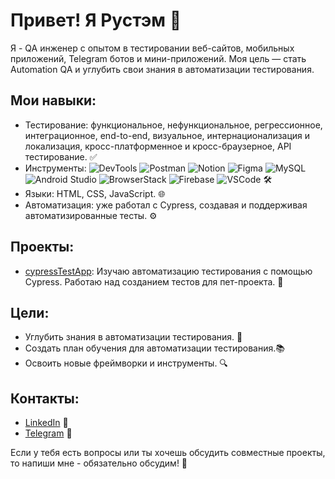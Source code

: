 # Привет! Я Рустэм 👋

Я - QA инженер с опытом в тестировании веб-сайтов, мобильных приложений, Telegram ботов и мини-приложений. Моя цель — стать Automation QA и углубить свои знания в автоматизации тестирования.

## Мои навыки:

- Тестирование: функциональное, нефункциональное, регрессионное, интеграционное, end-to-end, визуальное, интернационализация и локализация, кросс-платформенное и кросс-браузерное, API тестирование. ✅
- Инструменты: 
  ![DevTools](https://img.shields.io/badge/DevTools-00BFFF?style=flat-square&logo=googlechrome&logoColor=white)
  ![Postman](https://img.shields.io/badge/Postman-FBAE17?style=flat-square&logo=postman&logoColor=white)
  ![Notion](https://img.shields.io/badge/Notion-000000?style=flat-square&logo=notion&logoColor=white)
  ![Figma](https://img.shields.io/badge/Figma-F24E1E?style=flat-square&logo=figma&logoColor=white)
  ![MySQL](https://img.shields.io/badge/MySQL-4479A1?style=flat-square&logo=mysql&logoColor=white)
  ![Android Studio](https://img.shields.io/badge/Android%20Studio-3DDC84?style=flat-square&logo=androidstudio&logoColor=white)
  ![BrowserStack](https://img.shields.io/badge/BrowserStack-FF5A5F?style=flat-square&logo=browserstack&logoColor=white)
  ![Firebase](https://img.shields.io/badge/Firebase-FFCA28?style=flat-square&logo=firebase&logoColor=white)
  ![VSCode](https://img.shields.io/badge/Visual%20Studio%20Code-007ACC?style=flat-square&logo=visualstudiocode&logoColor=white) 🛠
- Языки: HTML, CSS, JavaScript. 🌐
- Автоматизация: уже работал с Cypress, создавая и поддерживая автоматизированные тесты. ⚙️

## Проекты:

- [cypressTestApp]((https://github.com/chickenzombie/cypressTestsApp)): Изучаю автоматизацию тестирования с помощью Cypress. Работаю над созданием тестов для пет-проекта. 📱

## Цели:

- Углубить знания в автоматизации тестирования. 🎯
- Создать план обучения для автоматизации тестирования.📚
- Освоить новые фреймворки и инструменты. 🔍

## Контакты:

- [LinkedIn](https://www.linkedin.com/in/rustem-davletov/) 🌟
- [Telegram](https://t.me/rustyman1337) 💬

Если у тебя есть вопросы или ты хочешь обсудить совместные проекты, то напиши мне - обязательно обсудим! 🤝


